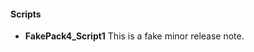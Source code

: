 #### Scripts
- __FakePack4_Script1__
  This is a fake minor release note.
  
<!--
#### Integrations
- 
-->
